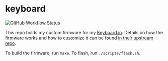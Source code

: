 keyboard
================

[![GitHub Workflow Status](https://img.shields.io/github/workflow/status/akerl/keyboard/Build)](https://github.com/akerl/keyboard/actions)

This repo holds my custom firmware for my [Keyboard.io](https://blog.keyboard.io). Details on how the firmware works and how to customize it can be found [in their upstream repo](https://github.com/keyboardio/Model01-Firmware).

To build the firmware, run `make`. To flash, run `./scripts/flash.sh`.

